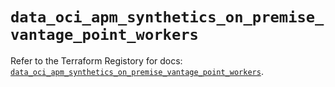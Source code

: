 # `data_oci_apm_synthetics_on_premise_vantage_point_workers`

Refer to the Terraform Registory for docs: [`data_oci_apm_synthetics_on_premise_vantage_point_workers`](https://registry.terraform.io/providers/oracle/oci/6.18.0/docs/data-sources/apm_synthetics_on_premise_vantage_point_workers).
